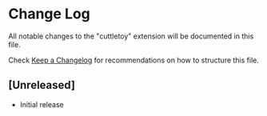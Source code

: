 # Change Log

All notable changes to the "cuttletoy" extension will be documented in this file.

Check [Keep a Changelog](http://keepachangelog.com/) for recommendations on how to structure this file.

## [Unreleased]

- Initial release